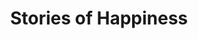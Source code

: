 ---
title: Stories of Happiness
artist: Plastic Nebraska
role: Produced, recorded, mixed, mastered
---